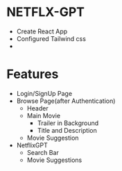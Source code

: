 # NETFLX-GPT

- Create React App
- Configured Tailwind css
-



# Features

- Login/SignUp Page
- Browse Page(after Authentication)
   - Header
   - Main Movie
     - Trailer in Background
     - Title and Description
   - Movie Suggestion
- NetflixGPT
   - Search Bar
   - Movie Suggestions